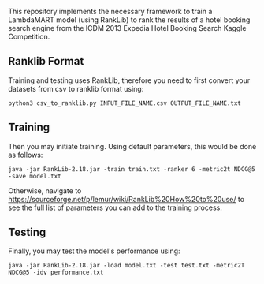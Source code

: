 This repository implements the necessary framework to train a LambdaMART model (using RankLib) to rank the results of a hotel booking search engine from the ICDM 2013 Expedia Hotel Booking Search Kaggle Competition. 

## Ranklib Format
Training and testing uses RankLib, therefore you need to first convert your datasets from csv to ranklib format using:
```
python3 csv_to_ranklib.py INPUT_FILE_NAME.csv OUTPUT_FILE_NAME.txt
```

## Training
Then you may initiate training. Using default parameters, this would be done as follows:
```
java -jar RankLib-2.18.jar -train train.txt -ranker 6 -metric2t NDCG@5 -save model.txt
```
Otherwise, navigate to https://sourceforge.net/p/lemur/wiki/RankLib%20How%20to%20use/ to see the full list of parameters you can add to the training process.

## Testing
Finally, you may test the model's performance using:
```
java -jar RankLib-2.18.jar -load model.txt -test test.txt -metric2T NDCG@5 -idv performance.txt
```